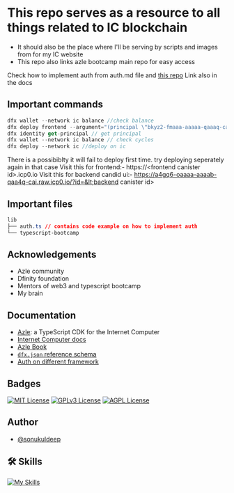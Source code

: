 
# This repo serves as a resource to all things related to IC blockchain

- It should also be the place where I'll be serving by scripts and images from for my IC website
- This repo also links azle bootcamp main repo for easy access

Check how to implement auth from auth.md file and [this repo](https://github.com/krpeacock/auth-client-demo)
Link also in the docs

## Important commands
```js
dfx wallet --network ic balance //check balance
dfx deploy frontend --argument="(principal \"bkyz2-fmaaa-aaaaa-qaaaq-cai\")" // passing arguments
dfx identity get-principal // get principal
dfx wallet --network ic balance // check cycles
dfx deploy --network ic //deploy on ic
```
There is a  possibiblty it will fail to deploy first time. try deploying seperately again in that case
Visit this for frontend:-  https://&lt;frontend canister id&gt;.icp0.io
Visit this for backend candid ui:-  https://a4gq6-oaaaa-aaaab-qaa4q-cai.raw.icp0.io/?id=&lt;backend canister id&gt;

## Important files
```css
lib
├── auth.ts // contains code example on how to implement auth
└── typescript-bootcamp
```

## Acknowledgements

 - Azle community
 - Dfinity foundation
 - Mentors of web3 and typescript bootcamp 
 - My brain


## Documentation

- [Azle](https://github.com/demergent-labs/azle): a TypeScript CDK for the Internet Computer
- [Internet Computer docs](https://internetcomputer.org/docs/current/developer-docs/ic-overview)
- [Azle Book](https://demergent-labs.github.io/azle/)
- [`dfx.json` reference schema](https://internetcomputer.org/docs/current/references/dfx-json-reference/)
- [Auth on different framework](https://github.com/krpeacock/auth-client-demo)

## Badges

[![MIT License](https://img.shields.io/badge/License-MIT-green.svg)](https://choosealicense.com/licenses/mit/) 
[![GPLv3 License](https://img.shields.io/badge/License-GPL%20v3-yellow.svg)](https://opensource.org/licenses/)
[![AGPL License](https://img.shields.io/badge/license-AGPL-blue.svg)](http://www.gnu.org/licenses/agpl-3.0)


## Author
- [@sonukuldeep](https://www.github.com/sonukuldeep)


## 🛠 Skills

[![My Skills](https://skillicons.dev/icons?i=js,ts,html,css,tailwind,sass,nodejs,react,nextjs,svelte,vue,flask,rust,python,php,solidity,mongodb,mysql,prisma,figma,threejs,unity,godot,dart,flutter)](https://github.com/sonukuldeep)